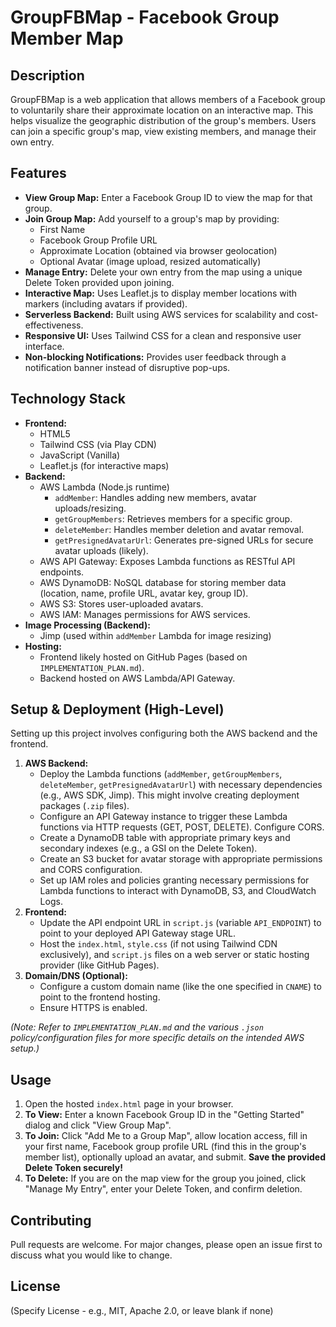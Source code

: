 # GroupFBMap - Facebook Group Member Map

## Description

GroupFBMap is a web application that allows members of a Facebook group to voluntarily share their approximate location on an interactive map. This helps visualize the geographic distribution of the group's members. Users can join a specific group's map, view existing members, and manage their own entry.

## Features

*   **View Group Map:** Enter a Facebook Group ID to view the map for that group.
*   **Join Group Map:** Add yourself to a group's map by providing:
    *   First Name
    *   Facebook Group Profile URL
    *   Approximate Location (obtained via browser geolocation)
    *   Optional Avatar (image upload, resized automatically)
*   **Manage Entry:** Delete your own entry from the map using a unique Delete Token provided upon joining.
*   **Interactive Map:** Uses Leaflet.js to display member locations with markers (including avatars if provided).
*   **Serverless Backend:** Built using AWS services for scalability and cost-effectiveness.
*   **Responsive UI:** Uses Tailwind CSS for a clean and responsive user interface.
*   **Non-blocking Notifications:** Provides user feedback through a notification banner instead of disruptive pop-ups.

## Technology Stack

*   **Frontend:**
    *   HTML5
    *   Tailwind CSS (via Play CDN)
    *   JavaScript (Vanilla)
    *   Leaflet.js (for interactive maps)
*   **Backend:**
    *   AWS Lambda (Node.js runtime)
        *   `addMember`: Handles adding new members, avatar uploads/resizing.
        *   `getGroupMembers`: Retrieves members for a specific group.
        *   `deleteMember`: Handles member deletion and avatar removal.
        *   `getPresignedAvatarUrl`: Generates pre-signed URLs for secure avatar uploads (likely).
    *   AWS API Gateway: Exposes Lambda functions as RESTful API endpoints.
    *   AWS DynamoDB: NoSQL database for storing member data (location, name, profile URL, avatar key, group ID).
    *   AWS S3: Stores user-uploaded avatars.
    *   AWS IAM: Manages permissions for AWS services.
*   **Image Processing (Backend):**
    *   Jimp (used within `addMember` Lambda for image resizing)
*   **Hosting:**
    *   Frontend likely hosted on GitHub Pages (based on `IMPLEMENTATION_PLAN.md`).
    *   Backend hosted on AWS Lambda/API Gateway.

## Setup & Deployment (High-Level)

Setting up this project involves configuring both the AWS backend and the frontend.

1.  **AWS Backend:**
    *   Deploy the Lambda functions (`addMember`, `getGroupMembers`, `deleteMember`, `getPresignedAvatarUrl`) with necessary dependencies (e.g., AWS SDK, Jimp). This might involve creating deployment packages (`.zip` files).
    *   Configure an API Gateway instance to trigger these Lambda functions via HTTP requests (GET, POST, DELETE). Configure CORS.
    *   Create a DynamoDB table with appropriate primary keys and secondary indexes (e.g., a GSI on the Delete Token).
    *   Create an S3 bucket for avatar storage with appropriate permissions and CORS configuration.
    *   Set up IAM roles and policies granting necessary permissions for Lambda functions to interact with DynamoDB, S3, and CloudWatch Logs.
2.  **Frontend:**
    *   Update the API endpoint URL in `script.js` (variable `API_ENDPOINT`) to point to your deployed API Gateway stage URL.
    *   Host the `index.html`, `style.css` (if not using Tailwind CDN exclusively), and `script.js` files on a web server or static hosting provider (like GitHub Pages).
3.  **Domain/DNS (Optional):**
    *   Configure a custom domain name (like the one specified in `CNAME`) to point to the frontend hosting.
    *   Ensure HTTPS is enabled.

*(Note: Refer to `IMPLEMENTATION_PLAN.md` and the various `.json` policy/configuration files for more specific details on the intended AWS setup.)*

## Usage

1.  Open the hosted `index.html` page in your browser.
2.  **To View:** Enter a known Facebook Group ID in the "Getting Started" dialog and click "View Group Map".
3.  **To Join:** Click "Add Me to a Group Map", allow location access, fill in your first name, Facebook group profile URL (find this in the group's member list), optionally upload an avatar, and submit. **Save the provided Delete Token securely!**
4.  **To Delete:** If you are on the map view for the group you joined, click "Manage My Entry", enter your Delete Token, and confirm deletion.

## Contributing

Pull requests are welcome. For major changes, please open an issue first to discuss what you would like to change.

## License

(Specify License - e.g., MIT, Apache 2.0, or leave blank if none)